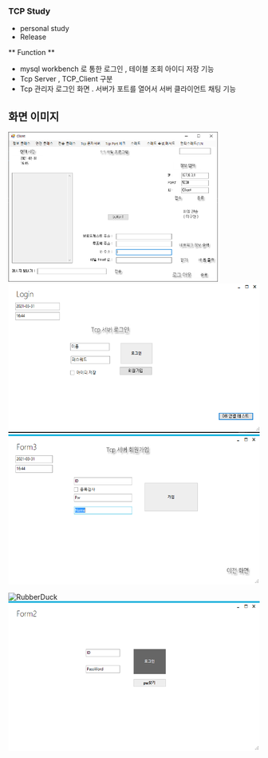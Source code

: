 ### TCP Study
- personal study
- Release


** Function **


- mysql workbench 로 통한 로그인 , 테이블 조회 아이디 저장 기능
- Tcp Server , TCP_Client 구분
- Tcp 관리자 로그인 화면 . 서버가 포트를 열어서 서버  클라이언트 채팅 기능

## 화면 이미지
<img src="https://github.com/SonJunYoung354/Tcp-Server-Client/blob/main/img/Main.PNG" height="300px" title="메인 화면" alt="RubberDuck"></img><br/>
<img src="https://github.com/SonJunYoung354/Tcp-Server-Client/blob/main/img/Login.PNG" height="300px" title="메인 화면" alt="RubberDuck"></img><br/>
<img src="https://github.com/SonJunYoung354/Tcp-Server-Client/blob/main/img/Join.PNG" height="300px" title="메인 화면" alt="RubberDuck"></img><br/>

<img src="https://github.com/SonJunYoung354/Tcp-Server-Client/blob/main/img/Servar_Main.PNG" height="300px" title="메인 화면" alt="RubberDuck"></img><br/>
<img src="https://github.com/SonJunYoung354/Tcp-Server-Client/blob/main/img/Server_Login.PNG" height="300px" title="메인 화면" alt="RubberDuck"></img><br/>
